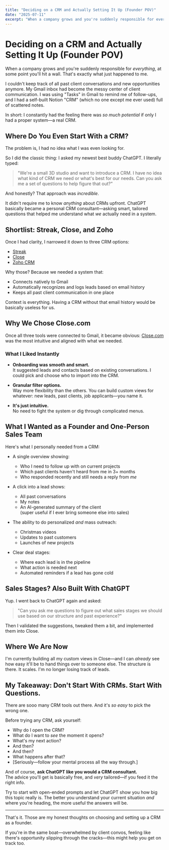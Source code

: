 ```yaml
---
title: "Deciding on a CRM and Actually Setting It Up (Founder POV)"
date: "2025-07-11"
excerpt: "When a company grows and you're suddenly responsible for everything, at some point you'll hit a wall. Here's how I chose and set up our CRM system using ChatGPT as my consultant."
---
```


# Deciding on a CRM and Actually Setting It Up (Founder POV)

When a company grows and you're suddenly responsible for *everything*, at some point you'll hit a wall. That's exactly what just happened to me.

I couldn't keep track of all past client conversations and new opportunities anymore. My Gmail inbox had become the messy center of client communication. I was using "Tasks" in Gmail to remind me of follow-ups, and I had a self-built Notion "CRM" (which no one except me ever used) full of scattered notes.

In short: I constantly had the feeling there was *so much potential* if only I had a proper system—a real CRM.

## Where Do You Even Start With a CRM?

The problem is, I had no idea what I was even looking for.

So I did the classic thing: I asked my newest best buddy ChatGPT. I literally typed:

> "We're a small 3D studio and want to introduce a CRM. I have no idea what kind of CRM we need or what's best for our needs. Can you ask me a set of questions to help figure that out?"

And honestly? That approach was *incredible*.

It didn't require me to know *anything* about CRMs upfront. ChatGPT basically became a personal CRM consultant—asking smart, tailored questions that helped me understand what *we* actually need in a system.

## Shortlist: Streak, Close, and Zoho

Once I had clarity, I narrowed it down to three CRM options:

- [Streak](https://www.streak.com)
- [Close](https://www.close.com)
- [Zoho CRM](https://www.zoho.com/crm)

Why those? Because we needed a system that:

- Connects natively to Gmail
- Automatically recognizes and logs leads based on email history
- Keeps all past client communication in one place

Context is everything. Having a CRM without that email history would be basically useless for us.

## Why We Chose Close.com

Once all three tools were connected to Gmail, it became obvious: [Close.com](https://www.close.com) was the most intuitive and aligned with what we needed.

### What I Liked Instantly

- **Onboarding was smooth and smart.**  
  It suggested leads and contacts based on existing conversations. I could pick and choose who to import into the CRM.
  
- **Granular filter options.**  
  Way more flexibility than the others. You can build custom views for whatever: new leads, past clients, job applicants—you name it.

- **It's just intuitive.**  
  No need to fight the system or dig through complicated menus.

## What I Wanted as a Founder and One-Person Sales Team

Here's what I personally needed from a CRM:

- A single overview showing:
  - Who I need to follow up with on current projects
  - Which past clients haven't heard from me in 3+ months
  - Who responded recently and still needs a reply from *me*

- A click into a lead shows:
  - All past conversations
  - My notes
  - An AI-generated summary of the client  
    (super useful if I ever bring someone else into sales)

- The ability to do personalized *and* mass outreach:
  - Christmas videos
  - Updates to past customers
  - Launches of new projects

- Clear deal stages:
  - Where each lead is in the pipeline
  - What action is needed next
  - Automated reminders if a lead has gone cold

## Sales Stages? Also Built With ChatGPT

Yup. I went back to ChatGPT again and asked:

> "Can you ask me questions to figure out what sales stages we should use based on our structure and past experience?"

Then I validated the suggestions, tweaked them a bit, and implemented them into Close.

## Where We Are Now

I'm currently building all my custom views in Close—and I can *already* see how easy it'll be to hand things over to someone else. The structure is there. It scales. I'm no longer losing track of leads.

## My Takeaway: Don't Start With CRMs. Start With Questions.

There are sooo many CRM tools out there. And it's *so easy* to pick the wrong one.

Before trying any CRM, ask yourself:

- Why do I open the CRM?
- What do I want to *see* the moment it opens?
- What's my next action?
- And then?
- And then?
- What happens after that?
- [Seriously—follow your mental process all the way through.]

And of course, **ask ChatGPT like you would a CRM consultant.**  
The advice you'll get is basically free, and *very* tailored—if you feed it the right info.

Try to start with open-ended prompts and let ChatGPT show you how big this topic really is. The better you understand your current situation *and* where you're heading, the more useful the answers will be.

---

That's it. Those are my honest thoughts on choosing and setting up a CRM as a founder.

If you're in the same boat—overwhelmed by client convos, feeling like there's opportunity slipping through the cracks—this might help you get on track too.